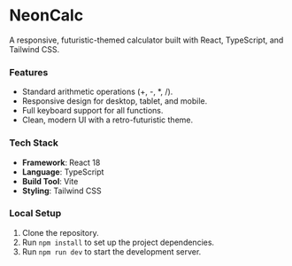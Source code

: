 # NeonCalc

A responsive, futuristic-themed calculator built with React, TypeScript, and Tailwind CSS.



### Features

- Standard arithmetic operations (+, -, *, /).
- Responsive design for desktop, tablet, and mobile.
- Full keyboard support for all functions.
- Clean, modern UI with a retro-futuristic theme.

### Tech Stack

- **Framework**: React 18
- **Language**: TypeScript
- **Build Tool**: Vite
- **Styling**: Tailwind CSS

### Local Setup

1.  Clone the repository.
2.  Run `npm install` to set up the project dependencies.
3.  Run `npm run dev` to start the development server.
